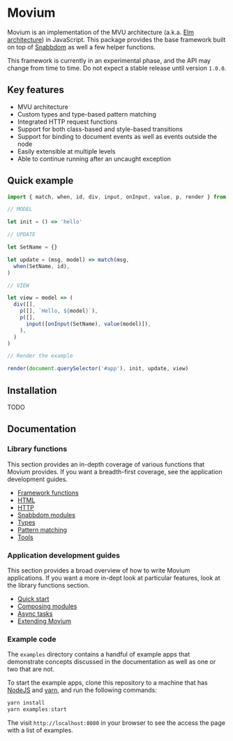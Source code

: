 # Movium

Movium is an implementation of the MVU architecture (a.k.a.
[Elm architecture](https://guide.elm-lang.org/architecture/)) in JavaScript.
This package provides the base framework built on top of
[Snabbdom](https://github.com/snabbdom/snabbdom) as well a few helper functions.

This framework is currently in an experimental phase, and the API may change
from time to time. Do not expect a stable release until version `1.0.0`.

## Key features

- MVU architecture
- Custom types and type-based pattern matching
- Integrated HTTP request functions
- Support for both class-based and style-based transitions
- Support for binding to document events as well as events outside the node
- Easily extensible at multiple levels
- Able to continue running after an uncaught exception

## Quick example

```javascript
import { match, when, id, div, input, onInput, value, p, render } from 'movium'

// MODEL

let init = () => 'hello'

// UPDATE

let SetName = {}

let update = (msg, model) => match(msg,
  when(SetName, id),
)

// VIEW

let view = model => (
  div([],
    p([], `Hello, ${model}`),
    p([],
      input([onInput(SetName), value(model)]),
    ),
  )
)

// Render the example

render(document.querySelector('#app'), init, update, view)
```

## Installation

TODO

## Documentation

### Library functions

This section provides an in-depth coverage of various functions that Movium 
provides. If you want a breadth-first coverage, see the application 
development guides.

- [Framework functions](./docs/library/framework-functions.md)
- [HTML](./docs/library/html.md)
- [HTTP](./docs/library/http.md)
- [Snabbdom modules](./docs/library/snabbdom-modules.md)
- [Types](./docs/library/types.md)
- [Pattern matching](./docs/library/pattern-matching.md)
- [Tools](./docs/library/tools.md)

### Application development guides

This section provides a broad overview of how to write Movium applications. 
If you want a more in-dept look at particular features, look at the library 
functions section.

- [Quick start](./docs/guides/quick-start.md)
- [Composing modules](./docs/guides/composing-modules.md)
- [Async tasks](./docs/guides/async-tasks.md)
- [Extending Movium](./docs/guides/extending-movium.md)

### Example code

The `examples` directory contains a handful of example apps that demonstrate 
concepts discussed in the documentation as well as one or two that are not. 

To start the example apps, clone this repository to a machine that has 
[NodeJS](https://nodejs.org/en/) and [yarn](https://yarnpkg.com/), and run 
the following commands:

```javascript
yarn install
yarn examples:start
```

The visit `http://localhost:8080` in your browser to see the access the page 
with a list of examples.

